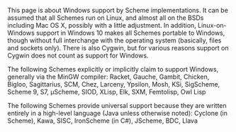 This page is about Windows support by Scheme implementations.
It can be assumed that all Schemes run on Linux, and almost all on the BSDs
including Mac OS X, possibly with a little adjustment.
In addition, Linux-on-Windows support in Windows 10 makes all
Schemes portable to Windows, though without full interchange with the
operating system (basically, files and sockets only).
There is also Cygwin, but for various reasons support on Cygwin
does not count as support for Windows.

The following Schemes explicitly or implicitly claim to support Windows,
generally via the MinGW compiler:
Racket, Gauche, Gambit, Chicken, Bigloo, Sagittarius, SCM, Chez,
Larceny, Ypsilon, Mosh, KSi, SigScheme, Scheme 9, S7,
µScheme, SIOD, XLisp, Elk, SXM, Femtolisp, Owl Lisp


The following Schemes provide universal support
because they are written entirely in a high-level language
(Java unless otherwise noted):
Cyclone (in Scheme), Kawa, SISC, IronScheme (in C#),
JScheme, BDC, Llava
